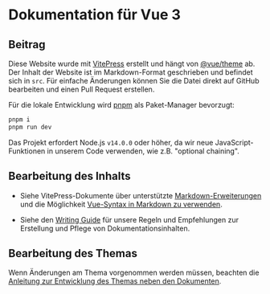 # Dokumentation für Vue 3

## Beitrag

Diese Website wurde mit [VitePress](https://github.com/vuejs/vitepress) erstellt und hängt von [@vue/theme](https://github.com/vuejs/vue-theme) ab. Der Inhalt der Website ist im Markdown-Format geschrieben und befindet sich in `src`. Für einfache Änderungen können Sie die Datei direkt auf GitHub bearbeiten und einen Pull Request erstellen.

Für die lokale Entwicklung wird [pnpm](https://pnpm.io/) als Paket-Manager bevorzugt:

```bash
pnpm i
pnpm run dev
```

Das Projekt erfordert Node.js `v14.0.0` oder höher, da wir neue JavaScript-Funktionen in unserem Code verwenden, wie z.B. "optional chaining".


## Bearbeitung des Inhalts

- Siehe VitePress-Dokumente über unterstützte [Markdown-Erweiterungen](https://vitepress.vuejs.org/guide/markdown.html) und die Möglichkeit [Vue-Syntax in Markdown zu verwenden](https://vitepress.vuejs.org/guide/using-vue.html).

- Siehe den [Writing Guide](https://github.com/vuejs/docs/blob/main/.github/contributing/writing-guide.md) für unsere Regeln und Empfehlungen zur Erstellung und Pflege von Dokumentationsinhalten.


## Bearbeitung des Themas

Wenn Änderungen am Thema vorgenommen werden müssen, beachten die  [Anleitung zur Entwicklung des Themas neben den Dokumenten](https://github.com/vuejs/vue-theme#developing-with-real-content).
